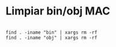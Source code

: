 # Limpiar bin/obj MAC
```

find . -iname "bin" | xargs rm -rf
find . -iname "obj" | xargs rm -rf

```
